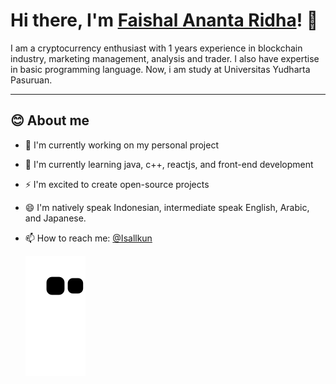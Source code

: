 <!-- markdownlint-disable MD033 MD042-->

# Hi there, I'm **[Faishal Ananta Ridha](https://isallkun.my.id)**! 👋

I am a cryptocurrency enthusiast with 1 years experience in blockchain industry, marketing management, analysis and trader. I also have expertise in basic programming language. Now, i am study at Universitas Yudharta Pasuruan.

---

## **😊 About me**

- 🔭 I'm currently working on my personal project
- 🌱 I'm currently learning java, c++, reactjs, and front-end development
- ⚡ I'm excited to create open-source projects
- 😄 I'm natively speak Indonesian, intermediate speak English, Arabic, and Japanese. 
- 📫 How to reach me: [@Isallkun](https://twitter.com/Isallkun)

  ![Snake animation](https://github.com/SantriInsyaf/SantriInsyaf/blob/output/github-contribution-grid-snake.svg#gh-dark-mode-only)
  
</div>

